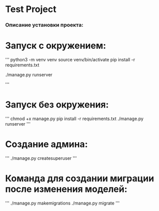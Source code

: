 # Test Project


### Описание установки проекта:


# Запуск с окружением:
'''
python3 -m venv venv 
source venv/bin/activate
pip install -r requirements.txt

./manage.py runserver

'''



# Запуск без окружения:
'''
chmod +x manage.py
pip install -r requirements.txt
./manage.py runserver
'''


# Создание админа:
'''
./manage.py createsuperuser
'''


# Команда для создании миграции после изменения моделей:
'''
./manage.py makemigrations
./manage.py migrate
'''